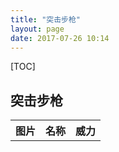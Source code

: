 ```yaml
---
title: "突击步枪"
layout: page
date: 2017-07-26 10:14
---
```


[TOC]

## 突击步枪
<table>
<tr>
<th>图片</th>
<th>名称</th>
<th>威力</th>
</tr>
</table>